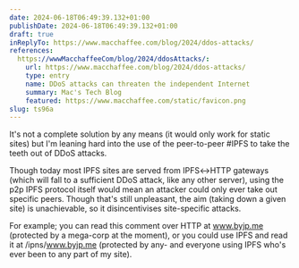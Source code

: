 ```yaml
---
date: 2024-06-18T06:49:39.132+01:00
publishDate: 2024-06-18T06:49:39.132+01:00
draft: true
inReplyTo: https://www.macchaffee.com/blog/2024/ddos-attacks/
references:
  https://wwwMacchaffeeCom/blog/2024/ddosAttacks/:
    url: https://www.macchaffee.com/blog/2024/ddos-attacks/
    type: entry
    name: DDoS attacks can threaten the independent Internet
    summary: Mac's Tech Blog
    featured: https://www.macchaffee.com/static/favicon.png
slug: ts96a
---
```


It's not a complete solution by any means (it would only work for static sites) but I'm leaning hard into the use of the peer-to-peer #IPFS to take the teeth out of DDoS attacks.

Though today most IPFS sites are served from IPFS↔HTTP gateways (which will fall to a sufficient DDoS attack, like any other server), using the p2p IPFS protocol itself would mean an attacker could only ever take out specific peers. Though that's still unpleasant, the aim (taking down a given site) is unachievable, so it disincentivises site-specific attacks.

For example; you can read this comment over HTTP at www.byjp.me (protected by a mega-corp at the moment), or you could use IPFS and read it at /ipns/www.byjp.me (protected by any- and everyone using IPFS who's ever been to any part of my site).
